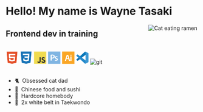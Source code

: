 
<h1> Hello! My name is Wayne Tasaki </h1>
<img align="right" alt="Cat eating ramen" height="160px" src="https://c.tenor.com/FyvK4Dx21McAAAAi/mochi-food.gif"/>
<h2> Frontend dev in training</h2>
<br>
<span>
<img src="https://raw.githubusercontent.com/devicons/devicon/2ae2a900d2f041da66e950e4d48052658d850630/icons/html5/html5-plain.svg" alt="html5" width="33" height="33"/>
<img src="https://raw.githubusercontent.com/devicons/devicon/2ae2a900d2f041da66e950e4d48052658d850630/icons/css3/css3-plain.svg" alt="css3" width="33" height="33"/>
<img src="https://raw.githubusercontent.com/devicons/devicon/2ae2a900d2f041da66e950e4d48052658d850630/icons/javascript/javascript-original.svg" alt="javascript" width="33" height="33"/>
<img src="https://raw.githubusercontent.com/devicons/devicon/2ae2a900d2f041da66e950e4d48052658d850630/icons/photoshop/photoshop-plain.svg" alt="photoshop" width="33" height="33"/>
<img src="https://raw.githubusercontent.com/devicons/devicon/2ae2a900d2f041da66e950e4d48052658d850630/icons/illustrator/illustrator-plain.svg" alt="illustrator" width="33" height="33"/>
<img src="https://raw.githubusercontent.com/devicons/devicon/2ae2a900d2f041da66e950e4d48052658d850630/icons/vscode/vscode-original.svg" alt="visual studio code" width="33" height="33"/>
<img src="https://cdn.jsdelivr.net/gh/devicons/devicon/icons/git/git-original.svg" alt="git" width="33" height="33"/></span>  
<br><br>

* 🐈  Obsessed cat dad
* 🥡  Chinese food and sushi
* 🏡  Hardcore homebody
* 🥋  2x white belt in Taekwondo <br><br>


